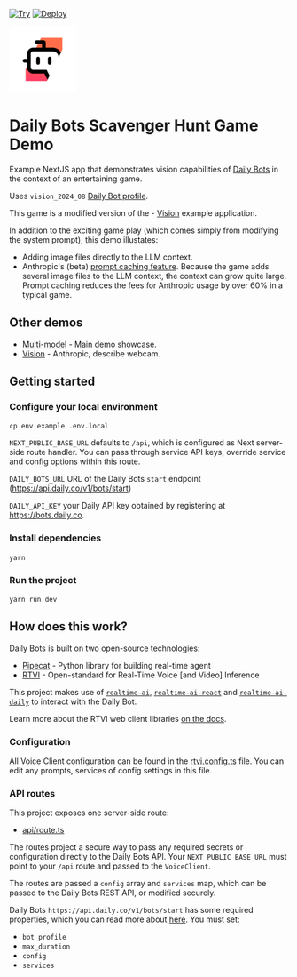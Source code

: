 [![Try](https://img.shields.io/badge/try_it-here-blue)](https://vision.dailybots.ai)
[![Deploy](https://img.shields.io/badge/Deploy_to_Vercel-black?style=flat&logo=Vercel&logoColor=white)](https://vercel.com/new/clone?repository-url=https%3A%2F%2Fgithub.com%2Fdaily-demos%2Fdaily-bots-web-demo&env=DAILY_BOTS_URL,DAILY_API_KEY,NEXT_PUBLIC_BASE_URL&project-name=daily-bots-demo&repository-name=daily-bots-web-demo)

<img src="public/icon.png" width="120px">

# Daily Bots Scavenger Hunt Game Demo

Example NextJS app that demonstrates vision capabilities of [Daily Bots](https://bots.daily.co) in the context of an entertaining game.

Uses `vision_2024_08` [Daily Bot profile](https://docs.dailybots.ai/api-reference/server/bot_profiles#bot-profiles).

This game is a modified version of the - [Vision](https://github.com/daily-demos/daily-bots-web-demo/tree/khk/vision-for-launch) example application.

In addition to the exciting game play (which comes simply from modifying the system prompt), this demo illustates:

- Adding image files directly to the LLM context.
- Anthropic's (beta) [prompt caching feature](https://docs.anthropic.com/en/docs/build-with-claude/prompt-caching). Because the game adds several image files to the LLM context, the context can grow quite large. Prompt caching reduces the fees for Anthropic usage by over 60% in a typical game.

## Other demos

- [Multi-model](https://github.com/daily-demos/daily-bots-web-demo/) - Main demo showcase.
- [Vision](https://github.com/daily-demos/daily-bots-web-demo/tree/khk/vision-for-launch) - Anthropic, describe webcam.

## Getting started

### Configure your local environment

```shell
cp env.example .env.local
```

`NEXT_PUBLIC_BASE_URL` defaults to `/api`, which is configured as Next server-side route handler. You can pass through service API keys, override service and config options within this route.

`DAILY_BOTS_URL` URL of the Daily Bots `start` endpoint (https://api.daily.co/v1/bots/start)

`DAILY_API_KEY` your Daily API key obtained by registering at https://bots.daily.co.

### Install dependencies

```shell
yarn
```

### Run the project

```shell
yarn run dev
```

## How does this work?

Daily Bots is built on two open-source technologies:

- [Pipecat](https://www.pipecat.ai) - Python library for building real-time agent
- [RTVI](https://github.com/rtvi-ai) - Open-standard for Real-Time Voice [and Video] Inference

This project makes use of [`realtime-ai`](https://www.npmjs.com/package/realtime-ai), [`realtime-ai-react`](https://www.npmjs.com/package/realtime-ai-react) and [`realtime-ai-daily`](https://www.npmjs.com/package/realtime-ai-daily) to interact with the Daily Bot.

Learn more about the RTVI web client libraries [on the docs](https://docs.rtvi.ai).

### Configuration

All Voice Client configuration can be found in the [rtvi.config.ts](/rtvi.config.ts) file. You can edit any prompts, services of config settings in this file.

### API routes

This project exposes one server-side route:

- [api/route.ts](app/api/route.ts)

The routes project a secure way to pass any required secrets or configuration directly to the Daily Bots API. Your `NEXT_PUBLIC_BASE_URL` must point to your `/api` route and passed to the `VoiceClient`.

The routes are passed a `config` array and `services` map, which can be passed to the Daily Bots REST API, or modified securely.

Daily Bots `https://api.daily.co/v1/bots/start` has some required properties, which you can read more about [here](https://docs.dailybots.ai/api-reference/endpoint/startBot). You must set:

- `bot_profile`
- `max_duration`
- `config`
- `services`
